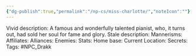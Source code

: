```yaml
---
{"dg-publish":true,"permalink":"/np-cs/miss-charlotte/","noteIcon":""}
---
```


Vivid description: A famous and wonderfully talented pianist, who, it turns out, had sold her soul for fame and glory.
Stale description: 
Mannerisms: 
Affiliates: 
Alliances: 
Enemies: 
Stats: 
Home base: 
Current Location: 
Secrets: 
Tags: #NPC_Drakk 
